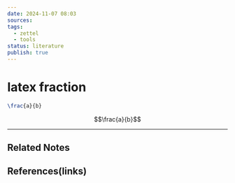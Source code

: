 ```yaml
---
date: 2024-11-07 08:03
sources: 
tags:
  - zettel
  - tools
status: literature
publish: true
---
```

# latex fraction

```latex
\frac{a}{b}
```
$$\frac{a}{b}$$

---
## Related Notes

## References(links)
